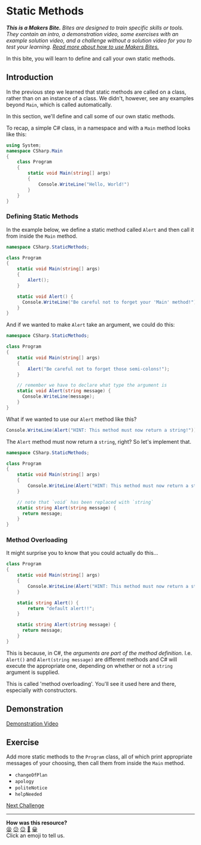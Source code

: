 # Static Methods

_**This is a Makers Bite.** Bites are designed to train specific skills or
tools. They contain an intro, a demonstration video, some exercises with an
example solution video, and a challenge without a solution video for you to test
your learning. [Read more about how to use Makers
Bites.](https://github.com/makersacademy/course/blob/main/labels/bites.md)_

In this bite, you will learn to define and call your own static methods.

## Introduction

In the previous step we learned that static methods are called on a class, 
rather than on an instance of a class. We didn't, however, see any examples 
beyond `Main`, which is called automatically.

In this section, we'll define and call some of our own static methods.

To recap, a simple C# class, in a namespace and with a `Main` method looks like this:

```cs
using System;
namespace CSharp.Main
{
    class Program
    {
        static void Main(string[] args)
        {
            Console.WriteLine("Hello, World!")
        }
    }
}
```

### Defining Static Methods

In the example below, we define a static method called `Alert` and then call 
it from inside the `Main` method.

```cs
namespace CSharp.StaticMethods;

class Program
{
    static void Main(string[] args)
    {
        Alert();
    }

    static void Alert() {
      Console.WriteLine("Be careful not to forget your 'Main' method!");
    }
}

```

And if we wanted to make `Alert` take an argument, we could do this:

```cs
namespace CSharp.StaticMethods;

class Program
{
    static void Main(string[] args)
    {
        Alert("Be careful not to forget those semi-colons!");
    }

    // remember we have to declare what type the argument is
    static void Alert(string message) {
      Console.WriteLine(message);
    }
}
```

What if we wanted to use our `Alert` method like this?

```cs
Console.WriteLine(Alert("HINT: This method must now return a string!"))
```

The `Alert` method must now return a `string`, right? So let's implement that.

```cs
namespace CSharp.StaticMethods;

class Program
{
    static void Main(string[] args)
    {
        Console.WriteLine(Alert("HINT: This method must now return a string!"));
    }

    // note that `void` has been replaced with `string`
    static string Alert(string message) {
      return message;
    }
}
```

### Method Overloading

It might surprise you to know that you could actually do this...

```cs
class Program
{
    static void Main(string[] args)
    {
        Console.WriteLine(Alert("HINT: This method must now return a string!"));
    }

    static string Alert() {
        return "default alert!!";
    }

    static string Alert(string message) {
      return message;
    }
}
```

This is because, in C#, the _arguments are part of the method definition_. I.e. `Alert()` and `Alert(string message)` are different methods and C# will execute the appropriate one, depending on whether or not a `string` argument is supplied.

This is called 'method overloading'. You'll see it used here and there, especially with constructors.

## Demonstration

[Demonstration Video](https://youtu.be/sXZxu8bz3Rw)

## Exercise

Add more static methods to the `Program` class, all of which print 
appropriate messages of your choosing, then call them from inside the `Main` 
method.

* `changeOfPlan`
* `apology`
* `politeNotice`
* `helpNeeded`


[Next Challenge](04_instance_methods_bite.md)

<!-- BEGIN GENERATED SECTION DO NOT EDIT -->

---

**How was this resource?**  
[😫](https://airtable.com/shrUJ3t7KLMqVRFKR?prefill_Repository=makersacademy%2Fcsharp-fundamentals&prefill_File=bites%2F03_static_methods_bite.md&prefill_Sentiment=😫) [😕](https://airtable.com/shrUJ3t7KLMqVRFKR?prefill_Repository=makersacademy%2Fcsharp-fundamentals&prefill_File=bites%2F03_static_methods_bite.md&prefill_Sentiment=😕) [😐](https://airtable.com/shrUJ3t7KLMqVRFKR?prefill_Repository=makersacademy%2Fcsharp-fundamentals&prefill_File=bites%2F03_static_methods_bite.md&prefill_Sentiment=😐) [🙂](https://airtable.com/shrUJ3t7KLMqVRFKR?prefill_Repository=makersacademy%2Fcsharp-fundamentals&prefill_File=bites%2F03_static_methods_bite.md&prefill_Sentiment=🙂) [😀](https://airtable.com/shrUJ3t7KLMqVRFKR?prefill_Repository=makersacademy%2Fcsharp-fundamentals&prefill_File=bites%2F03_static_methods_bite.md&prefill_Sentiment=😀)  
Click an emoji to tell us.

<!-- END GENERATED SECTION DO NOT EDIT -->
